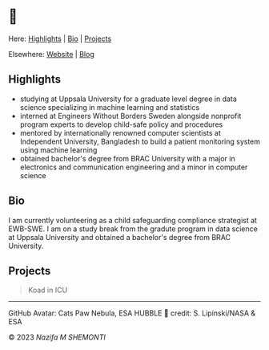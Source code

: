 [Website]: <https://mu-sh.studio>

[Blog]: <https://mu-sh.notion.site>

# 👋 

Here: [Highlights](#highlights) | [Bio](#Bio) | [Projects](#projects)

Elsewhere: [Website] | [Blog]

## Highlights 

* studying at Uppsala University for a graduate level degree in data science specializing in machine learning and statistics
* interned at Engineers Without Borders Sweden alongside nonprofit program experts to develop child-safe policy and procedures
* mentored by internationally renowned computer scientists at Independent University, Bangladesh to build a patient monitoring system using machine learning
* obtained bachelor's degree from BRAC University with a major in electronics and communication engineering and a minor in computer science

## Bio 

I am currently volunteering as a child safeguarding compliance strategist at EWB-SWE. 
I am on a study break from the gradute program in data science at Uppsala University and obtained a bachelor's degree from BRAC University.

## Projects

> Koad in ICU

***

GitHub Avatar: Cats Paw Nebula, ESA HUBBLE 🐆 credit: S. Lipinski/NASA & ESA 

© 2023 *Nazifa M SHEMONTI*
